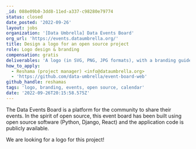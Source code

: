 ```yaml
---
_id: 088e09b0-3dd8-11ed-a337-c98280e79774
status: closed
date_posted: '2022-09-26'
layout: jobs
organization: '[Data Umbrella] Data Events Board'
org_url: 'https://events.dataumbrella.org/'
title: Design a logo for an open source project
role: Logo design & branding
compensation: gratis
deliverables: 'A logo (in SVG, PNG, JPG formats), with a branding guide (colors, fonts).'
how_to_apply:
  - Reshama (project manager) <info@dataumbrella.org>
  - 'https://github.com/data-umbrella/event-board-web'
github_handle: reshamas
tags: 'logo, branding, events, open source, calendar'
date: '2022-09-26T20:15:58.575Z'
---
```

The Data Events Board is a platform for the community to share their events. In the spirit of open source, this event board has been built using open source software (Python, Django, React) and the application code is publicly available.

We are looking for a logo for this project!
